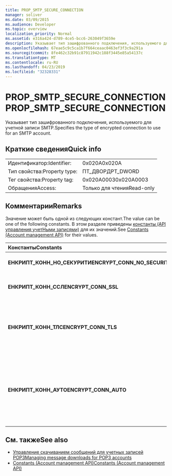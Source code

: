 ```yaml
---
title: PROP_SMTP_SECURE_CONNECTION
manager: soliver
ms.date: 03/09/2015
ms.audience: Developer
ms.topic: overview
localization_priority: Normal
ms.assetid: e316a424-d789-4ce5-bcc6-263049f3659e
description: Указывает тип зашифрованного подключения, используемого для учетной записи SMTP.
ms.openlocfilehash: 67eae5c9c5ca1b7f664ceaac0463ef3f3c9a291a
ms.sourcegitcommit: 8fe462c32b91c87911942c188f3445e85a54137c
ms.translationtype: MT
ms.contentlocale: ru-RU
ms.lasthandoff: 04/23/2019
ms.locfileid: "32328331"
---
```

# <a name="propsmtpsecureconnection"></a><span data-ttu-id="f8804-103">PROP_SMTP_SECURE_CONNECTION</span><span class="sxs-lookup"><span data-stu-id="f8804-103">PROP_SMTP_SECURE_CONNECTION</span></span>

<span data-ttu-id="f8804-104">Указывает тип зашифрованного подключения, используемого для учетной записи SMTP.</span><span class="sxs-lookup"><span data-stu-id="f8804-104">Specifies the type of encrypted connection to use for an SMTP account.</span></span>
  
## <a name="quick-info"></a><span data-ttu-id="f8804-105">Краткие сведения</span><span class="sxs-lookup"><span data-stu-id="f8804-105">Quick info</span></span>

|||
|:-----|:-----|
|<span data-ttu-id="f8804-106">Идентификатор:</span><span class="sxs-lookup"><span data-stu-id="f8804-106">Identifier:</span></span>  <br/> |<span data-ttu-id="f8804-107">0x020A</span><span class="sxs-lookup"><span data-stu-id="f8804-107">0x020A</span></span>  <br/> |
|<span data-ttu-id="f8804-108">Тип свойства:</span><span class="sxs-lookup"><span data-stu-id="f8804-108">Property type:</span></span>  <br/> |<span data-ttu-id="f8804-109">ПТ_ДВОРД</span><span class="sxs-lookup"><span data-stu-id="f8804-109">PT_DWORD</span></span>  <br/> |
|<span data-ttu-id="f8804-110">Тег свойства:</span><span class="sxs-lookup"><span data-stu-id="f8804-110">Property tag:</span></span>  <br/> |<span data-ttu-id="f8804-111">0x020A0003</span><span class="sxs-lookup"><span data-stu-id="f8804-111">0x020A0003</span></span>  <br/> |
|<span data-ttu-id="f8804-112">Обращения</span><span class="sxs-lookup"><span data-stu-id="f8804-112">Access:</span></span>  <br/> |<span data-ttu-id="f8804-113">Только для чтения</span><span class="sxs-lookup"><span data-stu-id="f8804-113">Read-only</span></span>  <br/> |
   
## <a name="remarks"></a><span data-ttu-id="f8804-114">Комментарии</span><span class="sxs-lookup"><span data-stu-id="f8804-114">Remarks</span></span>

<span data-ttu-id="f8804-115">Значение может быть одной из следующих констант.</span><span class="sxs-lookup"><span data-stu-id="f8804-115">The value can be one of the following constants.</span></span> <span data-ttu-id="f8804-116">В этом разделе приведены [константы (API управления учетНыми записями)](constants-account-management-api.md) для их значений.</span><span class="sxs-lookup"><span data-stu-id="f8804-116">See [Constants (Account management API)](constants-account-management-api.md) for their values.</span></span> 
  
|<span data-ttu-id="f8804-117">**Константы**</span><span class="sxs-lookup"><span data-stu-id="f8804-117">**Constants**</span></span>|<span data-ttu-id="f8804-118">**Описание**</span><span class="sxs-lookup"><span data-stu-id="f8804-118">**Description**</span></span>|
|:-----|:-----|
|<span data-ttu-id="f8804-119">**ЕНКРИПТ_КОНН_НО_СЕКУРИТИ**</span><span class="sxs-lookup"><span data-stu-id="f8804-119">**ENCRYPT_CONN_NO_SECURITY**</span></span> <br/> |<span data-ttu-id="f8804-120">Не используйте шифрование.</span><span class="sxs-lookup"><span data-stu-id="f8804-120">Do not use any encryption.</span></span>  <br/> |
|<span data-ttu-id="f8804-121">**ЕНКРИПТ_КОНН_ССЛ**</span><span class="sxs-lookup"><span data-stu-id="f8804-121">**ENCRYPT_CONN_SSL**</span></span> <br/> |<span data-ttu-id="f8804-122">Используйте шифрование SSL.</span><span class="sxs-lookup"><span data-stu-id="f8804-122">Use Secure Socket Layer (SSL) encryption.</span></span>  <br/> |
|<span data-ttu-id="f8804-123">**ЕНКРИПТ_КОНН_ТЛС**</span><span class="sxs-lookup"><span data-stu-id="f8804-123">**ENCRYPT_CONN_TLS**</span></span> <br/> |<span data-ttu-id="f8804-124">Используйте шифрование TLS и протокол проверки подлинности.</span><span class="sxs-lookup"><span data-stu-id="f8804-124">Use Transport Layer Security (TLS) encryption and authentication protocol.</span></span>  <br/> |
|<span data-ttu-id="f8804-125">**ЕНКРИПТ_КОНН_АУТО**</span><span class="sxs-lookup"><span data-stu-id="f8804-125">**ENCRYPT_CONN_AUTO**</span></span> <br/> |<span data-ttu-id="f8804-126">Автоматически определять и использовать метод шифрования, поддерживаемый почтовым сервером.</span><span class="sxs-lookup"><span data-stu-id="f8804-126">Automatically detect and use the encryption method supported by the mail server.</span></span>  <br/> |
   
## <a name="see-also"></a><span data-ttu-id="f8804-127">См. также</span><span class="sxs-lookup"><span data-stu-id="f8804-127">See also</span></span>

- [<span data-ttu-id="f8804-128">Управление скачиванием сообщений для учетных записей POP3</span><span class="sxs-lookup"><span data-stu-id="f8804-128">Managing message downloads for POP3 accounts</span></span>](managing-message-downloads-for-pop3-accounts.md) 
- [<span data-ttu-id="f8804-129">Constants (Account management API)</span><span class="sxs-lookup"><span data-stu-id="f8804-129">Constants (Account management API)</span></span>](constants-account-management-api.md)

